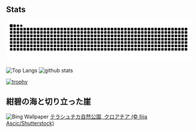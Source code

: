 ## Stats
<picture>
  <source media="(prefers-color-scheme: dark)" srcset="https://raw.githubusercontent.com/ba230t/ba230t/output/github-contribution-grid-snake-dark.svg">
  <source media="(prefers-color-scheme: light)" srcset="https://raw.githubusercontent.com/ba230t/ba230t/output/github-contribution-grid-snake.svg">
  <img alt="github contribution grid snake animation" src="https://raw.githubusercontent.com/ba230t/ba230t/output/github-contribution-grid-snake.svg">
</picture>

<p align="left">
  <img alt="Top Langs" height="150px" src="https://github-readme-stats.vercel.app/api/top-langs/?username=ba230t&layout=compact&theme=transparent" />
  <img alt="github stats" height="150px" src="https://github-readme-stats.vercel.app/api?username=ba230t&theme=transparent" />
</p>

[![trophy](https://github-profile-trophy.vercel.app/?username=ba230t&theme=transparent&column=7)](https://github.com/ryo-ma/github-profile-trophy)


<!-- Bing Wallpaper Start -->
## 紺碧の海と切り立った崖
![Bing Wallpaper](https://www.bing.com/th?id=OHR.DugiOtokCroatia_JA-JP9531782423_1920x1080.jpg&rf=LaDigue_1920x1080.jpg&pid=hp)
[テラシュチカ自然公園, クロアチア (© Ilija Ascic/Shutterstock)](https://www.bing.com/search?q=%E3%83%86%E3%83%A9%E3%82%B7%E3%83%A5%E3%83%81%E3%82%AB%E8%87%AA%E7%84%B6%E5%85%AC%E5%9C%92&form=hpcapt&filters=HpDate%3a%2220240812_1500%22)
<!-- Bing Wallpaper End -->
